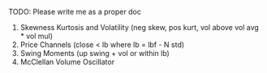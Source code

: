 TODO: Please write me as a proper doc

1. Skewness Kurtosis and Volatility (neg skew, pos kurt, vol above vol avg * vol mul)
2. Price Channels (close < lb where lb = lbf - N std)
3. Swing Moments (up swing + vol or within lb)
4. McClellan Volume Oscillator